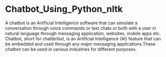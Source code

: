# Chatbot_Using_Python_nltk

A chatbot is an Artificial Intelligence software that can simulate a conversation through voice commands or text chats or both with a user in natural language through messaging application, websites, mobile apps etc. Chatbot, short for chatterbot, is an Artificial Intelligence (AI) feature that can be embedded and used through any major messaging applications.These chatbot can be used in various industries for different purposes.
